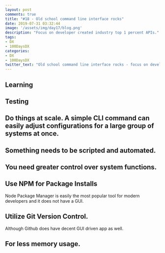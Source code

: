```yaml
---
layout: post
comments: true
title: "#18 - Old school command line interface rocks"
date: 2019-07-31 03:32:44
image: '/assets/img/day17/blog.png'
description: "Focus on developer created industry top 1 percent APIs."
tags:
- DX 
- 100DaysDX
categories:
- DX
- 100DaysDX
twitter_text: "Old school command line interface rocks - focus on developer created industry top 1 percent APIs."
---
```



## Learning

## Testing

## Do things at scale. A simple CLI command can easily adjust configurations for a large group of systems at once.

## Something needs to be scripted and automated.

## You need greater control over system functions.

## Use NPM for Package Installs 

Node Package Manager is easily the most popular tool for modern developers and it does not have a GUI.

## Utilize Git Version Control. 

Although Github does have decent GUI driven app as well. 

## For less memory usage.
